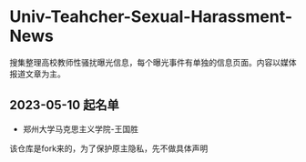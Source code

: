 # Univ-Teahcher-Sexual-Harassment-News

搜集整理高校教师性骚扰曝光信息，每个曝光事件有单独的信息页面。内容以媒体报道文章为主。

## 2023-05-10 起名单
- 郑州大学马克思主义学院-王国胜

该仓库是fork来的，为了保护原主隐私，先不做具体声明

